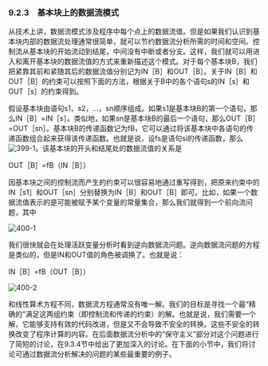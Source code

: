 ### 9.2.3　基本块上的数据流模式

从技术上讲，数据流模式涉及程序中每个点上的数据流值。但是如果我们认识到基本块内部的数据流处理通常很简单，就可以节约数据流分析所需的时间和空间。控制流从基本块的开始流动到结尾，中间没有中断或者分支。这样，我们就可以用进入和离开基本块的数据流值的方式来重新描述这个模式。对于每个基本块B，我们把紧靠其前和紧随其后的数据流值分别记为IN［B］和OUT［B］。关于IN［B］和OUT［B］的约束可以按照下面的方法，根据关于B中的各个语句s的IN［s］和OUT［s］的约束得到。

假设基本块由语句s1，s2，…，sn顺序组成。如果s1是基本块B的第一个语句，那么IN［B］=IN［s］。类似地，如果sn是基本块B的最后一个语句，那么OUT［B］=OUT［sn］。基本块B的传递函数记为fB，它可以通过将该基本块中各语句的传递函数组合起来获得该传递函数。也就是说，设fs是语句si的传递函数，那么![399-1](../Images/image04655.jpeg)。该基本块的开头和结尾处的数据流值的关系是

OUT［B］=fB（IN［B］）

因基本块之间的控制流而产生的约束可以很容易地通过重写得到，把原来约束中的IN［s1］和OUT［sn］分别替换为IN［B］和OUT［B］即可。比如，如果一个数据流值表示的是可能被赋予某个变量的常量集合，那么我们就得到一个前向流问题，其中

![400-1](../Images/image04656.jpeg)

我们很快就会在处理活跃变量分析时看到逆向数据流问题。逆向数据流问题的方程是类似的，但是IN和OUT值的角色被调换了。也就是说：

IN［B］=fB（OUT［B］）

![400-2](../Images/image04657.jpeg)

和线性算术方程不同，数据流方程通常没有唯一解。我们的目标是寻找一个最“精确的”满足这两组约束（即控制流和传递的约束）的解。也就是说，我们需要一个解，它能够支持有效的代码改进，但是又不会导致不安全的转换。这些不安全的转换改变了程序计算的内容。在后面数据流分析中的“保守主义”部分对这个问题进行了简短的讨论，在9.3.4节中给出了更加深入的讨论。在下面的小节中，我们将讨论可通过数据流分析解决的问题的某些最重要的例子。